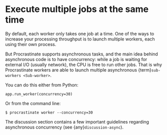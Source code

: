 # Execute multiple jobs at the same time

By default, each worker only takes one job at a time. One of the ways to increase
your processing throughput is to launch multiple workers, each using their own
process.

But Procrastinate supports asynchronous tasks, and the main idea behind asynchronous
code is to have concurrency: while a job is waiting for external I/O (usually network),
the CPU is free to run other jobs. That is why Procrastinate workers are able to
launch multiple asynchronous {term}`sub-workers <Sub-worker>`.

You can do this either from Python:

```
app.run_worker(concurrency=30)
```

Or from the command line:

```console
$ procrastinate worker --concurrency=30
```

The discussion section contains a few important guidelines regarding asynchronous
concurrency (see {any}`discussion-async`).
